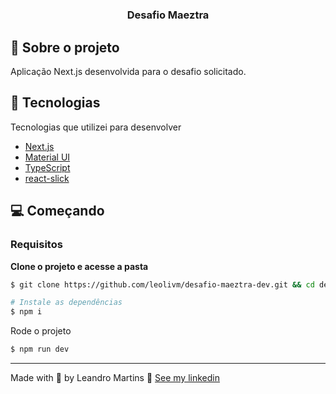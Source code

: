 <h1 align="center">
    <h3 align="center">Desafio Maeztra</h3>
</h1>

## :bookmark: Sobre o projeto

Aplicação Next.js desenvolvida para o desafio solicitado.

## 🚀 Tecnologias

Tecnologias que utilizei para desenvolver

- [Next.js](https://nextjs.org/)
- [Material UI](https://mui.com/)
- [TypeScript](https://www.typescriptlang.org/)
- [react-slick](https://github.com/akiran/react-slick)

## 💻 Começando

### Requisitos

**Clone o projeto e acesse a pasta**

```bash
$ git clone https://github.com/leolivm/desafio-maeztra-dev.git && cd desafio-maeztra-dev
```

```bash
# Instale as dependências
$ npm i
```

Rode o projeto

```bash
$ npm run dev
```

---

Made with 💜 by Leandro Martins 👋 [See my linkedin](https://www.linkedin.com/in/leandro-martins-0640921a4/)

